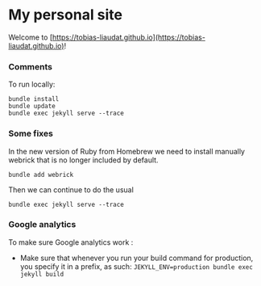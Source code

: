 # My personal site

Welcome to [https://tobias-liaudat.github.io](https://tobias-liaudat.github.io)!


### Comments

To run locally:
```
bundle install
bundle update
bundle exec jekyll serve --trace
```


### Some fixes
In the new version of Ruby from Homebrew we need to install manually webrick that is no longer included by default.
```
bundle add webrick
```
Then we can continue to do the usual
```
bundle exec jekyll serve --trace
```

### Google analytics

To make sure Google analytics work :
- Make sure that whenever you run your build command for production, you specify it in a prefix, as such: 
`JEKYLL_ENV=production bundle exec jekyll build`
